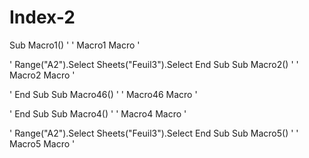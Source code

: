 # Index-2

Sub Macro1()
'
' Macro1 Macro
'

'
    Range("A2").Select
    Sheets("Feuil3").Select
End Sub
Sub Macro2()
'
' Macro2 Macro
'

'
End Sub
Sub Macro46()
'
' Macro46 Macro
'

'
End Sub
Sub Macro4()
'
' Macro4 Macro
'

'
    Range("A2").Select
    Sheets("Feuil3").Select
End Sub
Sub Macro5()
'
' Macro5 Macro
'
